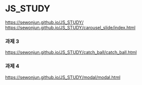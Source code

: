 # JS_STUDY
https://sewonjun.github.io/JS_STUDY/
https://sewonjun.github.io/JS_STUDY/carousel_slide/index.html

### 과제 3
https://sewonjun.github.io/JS_STUDY/catch_ball/catch_ball.html

### 과제 4
https://sewonjun.github.io/JS_STUDY/modal/modal.html
